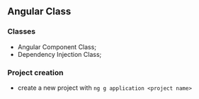 ## Angular Class

### Classes

- Angular Component Class;
- Dependency Injection Class;

### Project creation

- create a new project with `ng g application <project name>`
